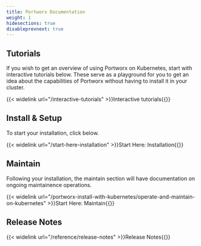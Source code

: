 ```yaml
---
title: Portworx Documentation
weight: 1
hidesections: true
disableprevnext: true
---
```


## Tutorials

If you wish to get an overview of using Portworx on Kubernetes, start with interactive tutorials below. These serve as a playground for you to get an idea about the capabilities of Portworx without having to install it in your cluster.

{{< widelink url="/interactive-tutorials" >}}Interactive tutorials{{</widelink>}}

## Install & Setup

To start your installation, click below.

{{< widelink url="/start-here-installation" >}}Start Here: Installation{{</widelink>}}

## Maintain

Following your installation, the maintain section will have documentation on ongoing maintainence operations.

{{< widelink url="/portworx-install-with-kubernetes/operate-and-maintain-on-kubernetes" >}}Start Here: Maintain{{</widelink>}}


## Release Notes

{{< widelink url="/reference/release-notes" >}}Release Notes{{</widelink>}}
